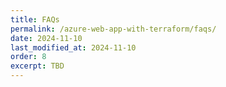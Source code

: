 ```yaml
---
title: FAQs
permalink: /azure-web-app-with-terraform/faqs/
date: 2024-11-10
last_modified_at: 2024-11-10
order: 8
excerpt: TBD
---
```

